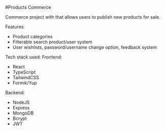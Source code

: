 #Products Commerce

Commerce project with that allows users to publish new products for sale.

Features:
- Product categories
- Filterable search product/user system
- User wishlists, password/username change option, feedback system

Tech stack used:
Frontend:
- React
- TypeScript
- TailwindCSS
- Formik/Yup

Backend:
- NodeJS
- Express
- MongoDB
- Bcrypt
- JWT 
